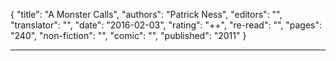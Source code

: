 {
"title": "A Monster Calls",
"authors": "Patrick Ness",
"editors": "",
"translator": "",
"date": "2016-02-03",
"rating": "++",
"re-read": "",
"pages": "240",
"non-fiction": "",
"comic": "",
"published": "2011"
}

---
